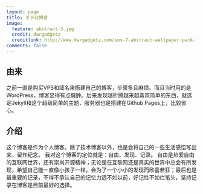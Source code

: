 ```yaml
---
layout: page
title: 关于此博客
image:
  feature: abstract-5.jpg
  credit: dargadgetz
  creditlink: http://www.dargadgetz.com/ios-7-abstract-wallpaper-pack-for-iphone-5-and-ipod-touch-retina/
comments: false
---
```


## 由来

  之前一直是购买VPS和域名来搭建自己的博客，步骤多且麻烦。而且当时用的是WordPress，博客显得有点臃肿。后来发现越折腾越来越喜欢简单的东西，就选定Jekyll和这个超级简单的主题，服务器也是搭建在Github Pages上，比较省心。

## 介绍

  这个博客是作为个人博客。除了技术博客以外，也是会将自己的一些生活感悟写出来，留作纪念。
  我对这个博客的定位就是：自由、发现、记录。
  自由是热爱自由的互联网世界，还有崇尚开源精神；无论是在互联网还是真实的世界中总会有所发现，希望自己能一直像小孩子一样，会为了一个小小的发现而欣喜若狂；最后也是最重要的记录，不得不承认自己的记忆力远不如以前，好记性不如烂笔头，坚持记录在博客是目前最好的选择。
